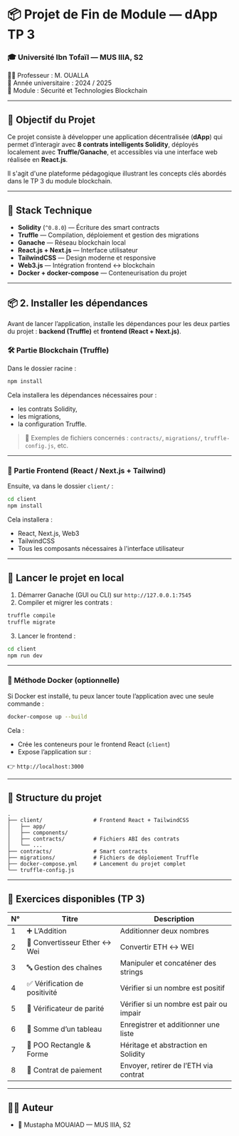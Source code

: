 # 📦 Projet de Fin de Module — dApp TP 3

### 🎓 Université Ibn Tofaïl — MUS IIIA, S2  
🧑‍🏫 Professeur : M. OUALLA  
📅 Année universitaire : 2024 / 2025  
📁 Module : Sécurité et Technologies Blockchain

---

## 🎯 Objectif du Projet

Ce projet consiste à développer une application décentralisée (**dApp**) qui permet d’interagir avec **8 contrats intelligents Solidity**, déployés localement avec **Truffle/Ganache**, et accessibles via une interface web réalisée en **React.js**.

Il s'agit d'une plateforme pédagogique illustrant les concepts clés abordés dans le TP 3 du module blockchain.

---

## 🧰 Stack Technique

- **Solidity** (`^0.8.0`) — Écriture des smart contracts  
- **Truffle** — Compilation, déploiement et gestion des migrations  
- **Ganache** — Réseau blockchain local  
- **React.js + Next.js** — Interface utilisateur  
- **TailwindCSS** — Design moderne et responsive  
- **Web3.js** — Intégration frontend ↔ blockchain  
- **Docker + docker-compose** — Conteneurisation du projet

---

## 📦 2. Installer les dépendances

Avant de lancer l’application, installe les dépendances pour les deux parties du projet : **backend (Truffle)** et **frontend (React + Next.js)**.

### 🛠 Partie Blockchain (Truffle)

Dans le dossier racine :

```bash
npm install
```

Cela installera les dépendances nécessaires pour :
- les contrats Solidity,
- les migrations,
- la configuration Truffle.

> 📁 Exemples de fichiers concernés : `contracts/`, `migrations/`, `truffle-config.js`, etc.

---

### 🎨 Partie Frontend (React / Next.js + Tailwind)

Ensuite, va dans le dossier `client/` :

```bash
cd client
npm install
```

Cela installera :
- React, Next.js, Web3
- TailwindCSS
- Tous les composants nécessaires à l'interface utilisateur

---

## 🚀 Lancer le projet en local

1. Démarrer Ganache (GUI ou CLI) sur `http://127.0.0.1:7545`
2. Compiler et migrer les contrats :  
```bash
truffle compile
truffle migrate
```
3. Lancer le frontend :  
```bash
cd client
npm run dev
```

---

### 🐳 Méthode Docker (optionnelle)

Si Docker est installé, tu peux lancer toute l’application avec une seule commande :

```bash
docker-compose up --build
```

Cela :

- Crée les conteneurs pour le frontend React (`client`)
- Expose l’application sur :

👉 `http://localhost:3000`

---

## 📂 Structure du projet

```
.
├── client/                # Frontend React + TailwindCSS
│   ├── app/
│   ├── components/
│   ├── contracts/         # Fichiers ABI des contrats
│   └── ...
├── contracts/             # Smart contracts
├── migrations/            # Fichiers de déploiement Truffle
├── docker-compose.yml     # Lancement du projet complet
└── truffle-config.js
```

---

## 🧪 Exercices disponibles (TP 3)

| N° | Titre                            | Description                                         |
|----|----------------------------------|-----------------------------------------------------|
| 1  | ➕ L’Addition                     | Additionner deux nombres                           |
| 2  | 🔁 Convertisseur Ether ↔ Wei     | Convertir ETH ↔ WEI                                |
| 3  | 🔤 Gestion des chaînes           | Manipuler et concaténer des strings                |
| 4  | ✅ Vérification de positivité    | Vérifier si un nombre est positif                  |
| 5  | 🔢 Vérificateur de parité        | Vérifier si un nombre est pair ou impair           |
| 6  | 🧮 Somme d’un tableau            | Enregistrer et additionner une liste               |
| 7  | 📐 POO Rectangle & Forme         | Héritage et abstraction en Solidity                |
| 8  | 💸 Contrat de paiement           | Envoyer, retirer de l’ETH via contrat              |

---

## 👨‍💻 Auteur

- 👤 Mustapha MOUAIAD — MUS IIIA, S2
